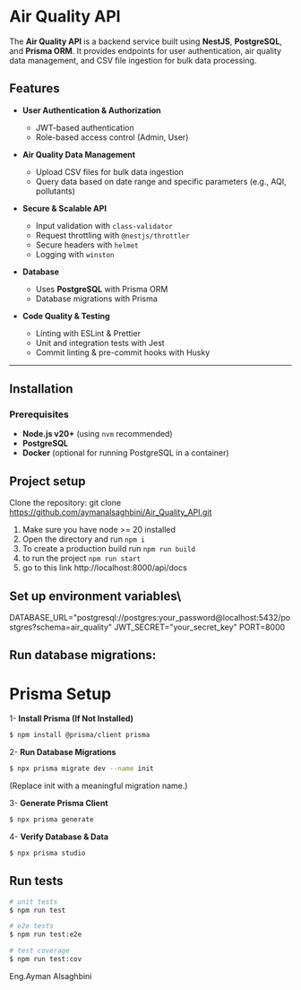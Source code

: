 # Air Quality API

The **Air Quality API** is a backend service built using **NestJS**, **PostgreSQL**, and **Prisma ORM**. It provides endpoints for user authentication, air quality data management, and CSV file ingestion for bulk data processing.

## Features

- **User Authentication & Authorization**

  - JWT-based authentication
  - Role-based access control (Admin, User)

- **Air Quality Data Management**

  - Upload CSV files for bulk data ingestion
  - Query data based on date range and specific parameters (e.g., AQI, pollutants)

- **Secure & Scalable API**

  - Input validation with `class-validator`
  - Request throttling with `@nestjs/throttler`
  - Secure headers with `helmet`
  - Logging with `winston`

- **Database**

  - Uses **PostgreSQL** with Prisma ORM
  - Database migrations with Prisma

- **Code Quality & Testing**
  - Linting with ESLint & Prettier
  - Unit and integration tests with Jest
  - Commit linting & pre-commit hooks with Husky

---

## Installation

### Prerequisites

- **Node.js v20+** (using `nvm` recommended)
- **PostgreSQL**
- **Docker** (optional for running PostgreSQL in a container)

## Project setup

Clone the repository:
git clone https://github.com/aymanalsaghbini/Air_Quality_API.git


1. Make sure you have node >= 20 installed
2. Open the directory and run `npm i`
3. To create a production build run `npm run build`
4. to run the project `npm run start`
5. go to this link http://localhost:8000/api/docs

## Set up environment variables\

DATABASE_URL="postgresql://postgres:your_password@localhost:5432/postgres?schema=air_quality"
JWT_SECRET="your_secret_key"
PORT=8000


## Run database migrations:

# Prisma Setup

1- **Install Prisma (If Not Installed)**

```bash
$ npm install @prisma/client prisma
```

2- **Run Database Migrations**

```bash
$ npx prisma migrate dev --name init
```

(Replace init with a meaningful migration name.)

3- **Generate Prisma Client**

```bash
$ npx prisma generate
```

4- **Verify Database & Data**

```bash
$ npx prisma studio
```

## Run tests

```bash
# unit tests
$ npm run test

# e2e tests
$ npm run test:e2e

# test coverage
$ npm run test:cov
```

Eng.Ayman Alsaghbini

